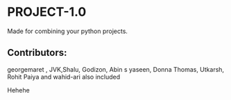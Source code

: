 # PROJECT-1.0

Made for combining your python projects.

## Contributors:
georgemaret ,
JVK,Shalu, 
Godizon,
Abin s yaseen,
Donna Thomas,
Utkarsh, Rohit Paiya and wahid-ari
also included 


Hehehe

